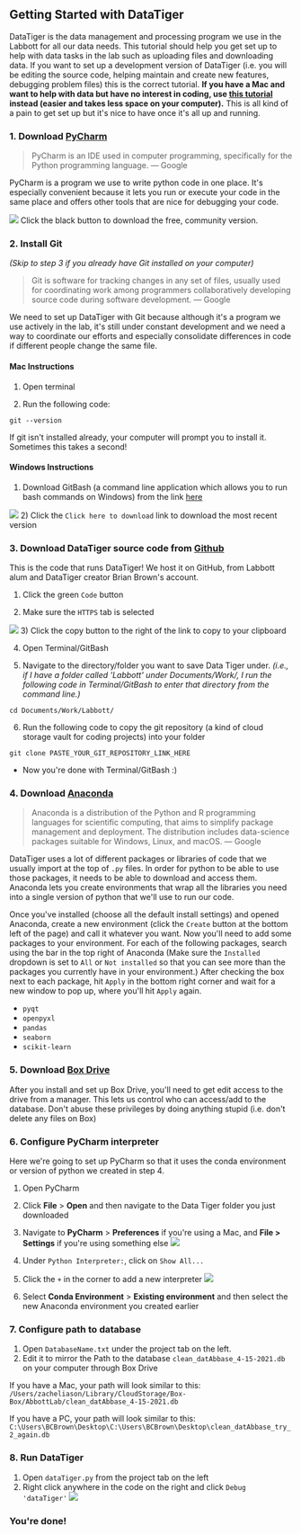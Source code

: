 ## Getting Started with DataTiger
DataTiger is the data management and processing program we use in the Labbott for all our data needs. This tutorial should help you get set up to help with data tasks in the lab such as uploading files and downloading data. If you want to set up a development version of DataTiger (i.e. you will be editing the source code, helping maintain and create new features, debugging problem files) this is the correct tutorial. **If you have a Mac and want to help with data but have no interest in coding, use [this tutorial](HIDE_datatiger_setup) instead (easier and takes less space on your computer).** This is all kind of a pain to get set up but it's nice to have once it's all up and running.

### 1. Download [PyCharm](https://www.jetbrains.com/pycharm/download/)
> PyCharm is an IDE used in computer programming, specifically for the Python programming language.
— Google

PyCharm is a program we use to write python code in one place. It's especially convenient because it lets you run or execute your code in the same place and offers other tools that are nice for debugging your code.

![](/images/screenshots/Screen%20Shot%202022-01-26%20at%2011.40.03%20AM.png)
Click the black button to download the free, community version. 
### 2. Install Git 
_(Skip to step 3 if you already have Git installed on your computer)_
> Git is software for tracking changes in any set of files, usually used for coordinating work among programmers collaboratively developing source code during software development. 
> — Google

We need to set up DataTiger with Git because although it's a program we use actively in the lab, it's still under constant development and we need a way to coordinate our efforts and especially consolidate differences in code if different people change the same file. 

#### Mac Instructions
1) Open terminal

2) Run the following code:

```console
git --version
 ```
If git isn't installed already, your computer will prompt you to install it. Sometimes this takes a second! 

#### Windows Instructions
1) Download GitBash (a command line application which allows you to run bash commands on Windows) from the link [here](https://git-scm.com/download/win)

![](/images/screenshots/Screen%20Shot%202022-01-26%20at%2011.40.43%20AM.png)
2) Click the `Click here to download` link to download the most recent version

### 3. Download DataTiger source code from [Github](https://github.com/Populustremuloides/DataTiger2)
This is the code that runs DataTiger! We host it on GitHub, from Labbott alum and DataTiger creator Brian Brown's account.

1) Click the green `Code` button 

2) Make sure the `HTTPS` tab is selected

![](/images/screenshots/Screen%20Shot%202022-01-26%20at%2011.41.03%20AM.png)
3) Click the copy button to the right of the link to copy to your clipboard

4) Open Terminal/GitBash

5) Navigate to the directory/folder you want to save Data Tiger under. _(i.e., if I have a folder called 'Labbott' under Documents/Work/, I run the following code in Terminal/GitBash to enter that directory from the command line.)_
	
```console
cd Documents/Work/Labbott/
```
	
6) Run the following code to copy the git repository (a kind of cloud storage vault for coding projects) into your folder

```console
git clone PASTE_YOUR_GIT_REPOSITORY_LINK_HERE
```
- Now you're done with Terminal/GitBash :)
### 4. Download [Anaconda](https://www.anaconda.com/products/individual)
> Anaconda is a distribution of the Python and R programming languages for scientific computing, that aims to simplify package management and deployment. The distribution includes data-science packages suitable for Windows, Linux, and macOS.
> — Google

DataTiger uses a lot of different packages or libraries of code that we usually import at the top of `.py` files. In order for python to be able to use those packages, it needs to be able to download and access them. Anaconda lets you create environments that wrap all the libraries you need into a single version of python that we'll use to run our code.

Once you've installed (choose all the default install settings) and opened Anaconda, create a new environment (click the `Create` button at the bottom left of the page) and call it whatever you want. Now you'll need to add some packages to your environment. For each of the following packages, search using the bar in the top right of Anaconda (Make sure the `Installed` dropdown is set to `All` or `Not installed` so that you can see more than the packages you currently have in your environment.) After checking the box next to each package, hit `Apply` in the bottom right corner and wait for a new window to pop up, where you'll hit `Apply` again.

- `pyqt`
- `openpyxl`
- `pandas`
- `seaborn`
- `scikit-learn`

### 5. Download [Box Drive](https://www.box.com/resources/downloads) 
After you install and set up Box Drive, you'll need to get edit access to the drive from a manager. This lets us control who can access/add to the database. Don't abuse these privileges by doing anything stupid (i.e. don't delete any files on Box)

### 6. Configure PyCharm interpreter
Here we're going to set up PyCharm so that it uses the conda environment or version of python we created in step 4. 
1) Open PyCharm
2) Click **File** > **Open** and then navigate to the Data Tiger folder you just downloaded
3) Navigate to **PyCharm** > **Preferences** if you're using a Mac, and **File > Settings** if you're using something else
![](/images/screenshots/Screen%20Shot%202022-01-26%20at%2011.41.51%20AM.png)
4) Under `Python Interpreter:`, click on `Show All...`
5) Click the `+` in the corner to add a new interpreter 
![](/images/screenshots/Screen%20Shot%202022-01-26%20at%2011.42.28%20AM.png)

6) Select **Conda Environment** > **Existing environment** and then select the new Anaconda environment you created earlier
### 7. Configure path to database
1) Open `DatabaseName.txt` under the project tab on the left.
2) Edit it to mirror the Path to the database `clean_datAbbase_4-15-2021.db` on your computer through Box Drive

If you have a Mac, your path will look similar to this: `/Users/zacheliason/Library/CloudStorage/Box-Box/AbbottLab/clean_datAbbase_4-15-2021.db`

If you have a PC, your path will look similar to this: `C:\Users\BCBrown\Desktop\C:\Users\BCBrown\Desktop\clean_datAbbase_try_2_again.db`

### 8. Run DataTiger
1) Open `dataTiger.py` from the project tab on the left
2) Right click anywhere in the code on the right and click `Debug 'dataTiger'`
![](/images/screenshots/Screen%20Shot%202022-01-26%20at%2011.42.55%20AM.png)

### You're done! 